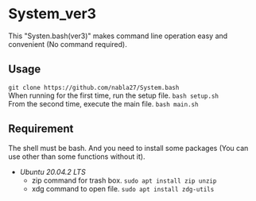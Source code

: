 # System_ver3

This "Systen.bash(ver3)" makes command line operation easy and convenient (No command required). <br>

## Usage

```git clone https://github.com/nabla27/System.bash``` <br>
When running for the first time, run the setup file. `bash setup.sh` <br>
From the second time, execute the main file. `bash main.sh` <br>


## Requirement

The shell must be bash. And you need to install some packages (You can use other than some functions without it). <br>
- *Ubuntu 20.04.2 LTS* <br>
  - zip command for trash box. `sudo apt install zip unzip` <br>
  - xdg command to open file. `sudo apt install zdg-utils` <br>
